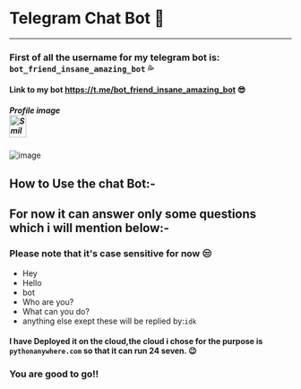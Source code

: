 # Telegram Chat Bot :thinking:
------

### First of all the username for my telegram bot is: `bot_friend_insane_amazing_bot` :sweat_drops: 
   #### Link to my bot https://t.me/bot_friend_insane_amazing_bot :sunglasses:
   ##### Profile image <br> <img src="https://i.pinimg.com/736x/e3/3c/2f/e33c2fa94c03efa06678116f80d62d0d.jpg" alt="Smiley face" height="40" width="30">
![image](https://user-images.githubusercontent.com/53183532/77815334-fe9de500-70df-11ea-9783-b1651f13fef3.png)
## How to Use the chat Bot:-

## For now it can answer only some questions which i will mention below:-
### Please note that it's case sensitive for now :unamused:<br>
+ Hey 
+ Hello
+ bot
+ Who are you?
+ What can you do?
+ anything else exept these will be replied by:`idk`


#### I have Deployed it on the cloud,the cloud i chose for the purpose is `pythonanywhere.com` so that it can run 24 seven. :wink:<br>

### You are good to go!!


